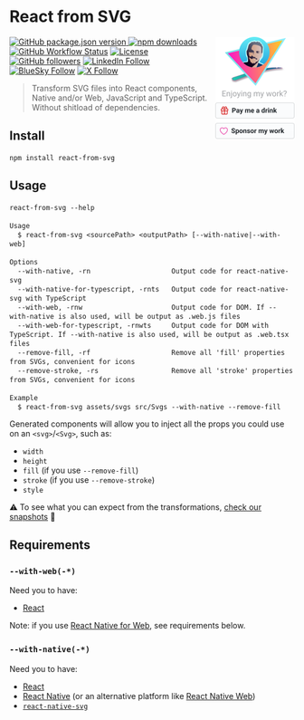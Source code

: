 # React from SVG

<a href="https://github.com/MoOx/react-from-svg?sponsor=1">
  <img width="140" align="right" alt="Sponsoring button" src="https://github.com/moox/.github/raw/main/FUNDING.svg">
</a>

[![GitHub package.json version](https://img.shields.io/github/package-json/v/MoOx/react-from-svg) ![npm downloads](https://img.shields.io/npm/dm/react-from-svg)](https://www.npmjs.com/package/react-from-svg)
[![GitHub Workflow Status](https://img.shields.io/github/actions/workflow/status/MoOx/react-from-svg/build.yml?branch=main)](https://github.com/MoOx/react-from-svg/actions)
[![License](https://img.shields.io/github/license/MoOx/react-from-svg)](https://github.com/MoOx/react-from-svg)  
[![GitHub followers](https://img.shields.io/github/followers/MoOx?style=social&label=Follow%20me)](https://github.com/MoOx)
[![LinkedIn Follow](https://img.shields.io/badge/Follow%20Me-on%20LinkedIn-gray?style=social&logo=invision&logoColor=%230077B5)](https://www.linkedin.com/in/maxthirouin/)
[![BlueSky Follow](https://img.shields.io/badge/Follow%20Me-on%20BlueSky-gray?style=social&logo=bluesky)](https://bsky.app/profile/moox.io)
[![X Follow](https://img.shields.io/twitter/follow/MoOx?style=social&label=Follow%20me)](https://x.com/MoOx)

> Transform SVG files into React components, Native and/or Web, JavaScript and
> TypeScript. Without shitload of dependencies.

## Install

```console
npm install react-from-svg
```

## Usage

```console
react-from-svg --help

Usage
  $ react-from-svg <sourcePath> <outputPath> [--with-native|--with-web]

Options
  --with-native, -rn                    Output code for react-native-svg
  --with-native-for-typescript, -rnts   Output code for react-native-svg with TypeScript
  --with-web, -rnw                      Output code for DOM. If --with-native is also used, will be output as .web.js files
  --with-web-for-typescript, -rnwts     Output code for DOM with TypeScript. If --with-native is also used, will be output as .web.tsx files
  --remove-fill, -rf                    Remove all 'fill' properties from SVGs, convenient for icons
  --remove-stroke, -rs                  Remove all 'stroke' properties from SVGs, convenient for icons

Example
  $ react-from-svg assets/svgs src/Svgs --with-native --remove-fill
```

Generated components will allow you to inject all the props you could use on an `<svg>`/`<Svg>`, such as:

- `width`
- `height`
- `fill` (if you use `--remove-fill`)
- `stroke` (if you use `--remove-stroke`)
- `style`

⚠️ To see what you can expect from the transformations, [check our snapshots](./tests/) 👀

## Requirements

### `--with-web(-*)`

Need you to have:

- [React](https://reactjs.org)

Note: if you use [React Native for Web](https://github.com/necolas/react-native-web), see requirements below.

### `--with-native(-*)`

Need you to have:

- [React](https://reactjs.org)
- [React Native](https://reactnative.dev) (or an alternative platform like
  [React Native Web](https://github.com/necolas/react-native-web))
- [`react-native-svg`](https://github.com/react-native-community/react-native-svg)
